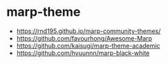 # marp-theme

- https://rnd195.github.io/marp-community-themes/
- https://github.com/favourhong/Awesome-Marp
- https://github.com/kaisugi/marp-theme-academic
- https://github.com/hyuunnn/marp-black-white
